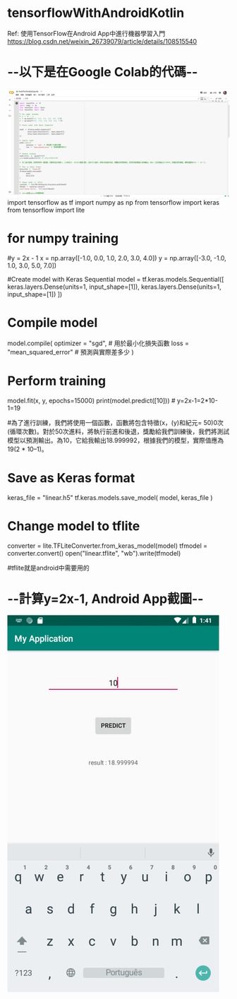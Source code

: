 # tensorflowWithAndroidKotlin
Ref: 使用TensorFlow在Android App中進行機器學習入門 https://blog.csdn.net/weixin_26739079/article/details/108515540

# --以下是在Google Colab的代碼--
![image](https://github.com/kaian0414/tensorflowWithAndroidKotlin/blob/master/colabcode.png)
import tensorflow as tf
import numpy as np
from tensorflow import keras
from tensorflow import lite

# for numpy training
#y = 2x - 1
x = np.array([-1.0, 0.0, 1.0, 2.0, 3.0, 4.0])
y = np.array([-3.0, -1.0, 1.0, 3.0, 5.0, 7.0])

#Create model with Keras Sequential
model = tf.keras.models.Sequential([
     keras.layers.Dense(units=1, input_shape=[1]),
     keras.layers.Dense(units=1, input_shape=[1])
])

# Compile model
model.compile(
    optimizer = "sgd", # 用於最小化損失函數
    loss = "mean_squared_error" # 預測與實際差多少
)

# Perform training
model.fit(x, y, epochs=15000)
print(model.predict([10])) # y=2x-1=2*10-1=19

#為了進行訓練，我們將使用一個函數，函數將包含特徵(x，(y)和紀元= 50)0次(循環次數)。對於50次進料，將執行前進和後退，獎勵給我們訓練後，我們將測試模型以預測輸出。為10，它給我輸出18.999992，根據我們的模型，實際值應為19(2 * 10–1)。

# Save as Keras format
keras_file = "linear.h5"
tf.keras.models.save_model(
    model,
    keras_file
)

# Change model to tflite
converter = lite.TFLiteConverter.from_keras_model(model)
tfmodel = converter.convert()
open("linear.tflite", "wb").write(tfmodel)

#tflite就是android中需要用的

# --計算y=2x-1, Android App截圖--
![image](https://github.com/kaian0414/tensorflowWithAndroidKotlin/blob/master/tensorflowWithAndroidKotlin.png)
